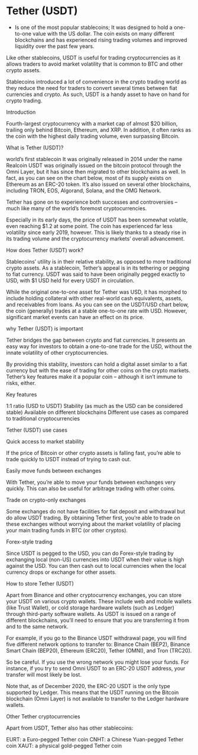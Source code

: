 # Tether (USDT)

- Is one of the most popular stablecoins; 
It was designed to hold a one-to-one value with the US dollar. 
The coin exists on many different blockchains and has experienced rising trading volumes and improved liquidity over the past few years.

Like other stablecoins, USDT is useful for trading cryptocurrencies as it allows traders to avoid market volatility that is common to BTC and other 
crypto assets. 

Stablecoins introduced a lot of convenience in the crypto trading world as they reduce the need for traders to convert several times between fiat currencies and crypto. As such, USDT is a handy asset to have on hand for crypto trading.


Introduction

Fourth-largest cryptocurrency with a market cap of almost $20 billion, trailing only behind Bitcoin, Ethereum, and XRP. 
In addition, it often ranks as the coin with the highest daily trading volume, even surpassing Bitcoin.

What is Tether (USDT)?

world’s first stablecoin 
It was originally released in 2014 under the name Realcoin 
USDT was originally issued on the bitcoin protocol through the Omni Layer, but it has since then migrated to other blockchains as well. 
In fact, as you can see on the chart below, most of its supply exists on Ethereum as an ERC-20 token. 
It’s also issued on several other blockchains, including TRON, EOS, Algorand, Solana, and the OMG Network.


Tether has gone on to experience both successes and controversies – much like many of the world’s foremost cryptocurrencies.

Especially in its early days, the price of USDT has been somewhat volatile, even reaching $1.2 at some point. The coin has experienced far less volatility since early 2019, however. This is likely thanks to a steady rise in its trading volume and the cryptocurrency markets’ overall advancement.



How does Tether (USDT) work?

Stablecoins’ utility is in their relative stability, as opposed to more traditional crypto assets. As a stablecoin, Tether’s appeal is in its tethering or pegging to fiat currency. USDT was said to have been originally pegged exactly to USD, with $1 USD held for every USDT in circulation.

While the original one-to-one asset for Tether was USD, it has morphed to include holding collateral with other real-world cash equivalents, assets, and receivables from loans.
As you can see on the USDT/USD chart below, the coin (generally) trades at a stable one-to-one rate with USD. However, significant market events can have an effect on its price.



why Tether (USDT) is important

Tether bridges the gap between crypto and fiat currencies. It presents an easy way for investors to obtain a one-to-one trade for the USD, without the innate volatility of other cryptocurrencies.

By providing this stability, investors can hold a digital asset similar to a fiat currency but with the ease of trading for other coins on the crypto markets. Tether’s key features make it a popular coin – although it isn’t immune to risks, either.



Key features

1:1 ratio (USD to USDT)
Stability (as much as the USD can be considered stable)
Available on different blockchains
Different use cases as compared to traditional cryptocurrencies


Tether (USDT) use cases

Quick access to market stability

If the price of Bitcoin or other crypto assets is falling fast, you’re able to trade quickly to USDT instead of trying to cash out.



Easily move funds between exchanges

With Tether, you’re able to move your funds between exchanges very quickly. This can also be useful for arbitrage trading with other coins.



Trade on crypto-only exchanges

Some exchanges do not have facilities for fiat deposit and withdrawal but do allow USDT trading. By obtaining Tether first, you’re able to trade on these exchanges without worrying about the market volatility of placing your main trading funds in BTC (or other cryptos).




Forex-style trading

Since USDT is pegged to the USD, you can do Forex-style trading by exchanging local (non-US) currencies into USDT when their value is high against the USD. You can then cash out to local currencies when the local currency drops or exchange for other assets.




How to store Tether (USDT)

Apart from Binance and other cryptocurrency exchanges, you can store your USDT on various crypto wallets. These include web and mobile wallets (like Trust Wallet), or cold storage hardware wallets (such as Ledger) through third-party software wallets.
As USDT is issued on a range of different blockchains, you’ll need to ensure that you are transferring it from and to the same network.

For example, if you go to the Binance USDT withdrawal page, you will find five different network options to transfer to: Binance Chain (BEP2), Binance Smart Chain (BEP20), Ethereum (ERC20), Tether (OMNI), and Tron (TRC20).




So be careful. If you use the wrong network you might lose your funds. For instance, if you try to send Omni USDT to an ERC-20 USDT address, your transfer will most likely be lost.

Note that, as of December 2020, the ERC-20 USDT is the only type supported by Ledger. This means that the USDT running on the Bitcoin blockchain (Omni Layer) is not available to transfer to the Ledger hardware wallets.



Other Tether cryptocurrencies

Apart from USDT, Tether also has other stablecoins:

EURT: a Euro-pegged Tether coin
CNHT: a Chinese Yuan-pegged Tether coin
XAUT: a physical gold-pegged Tether coin






